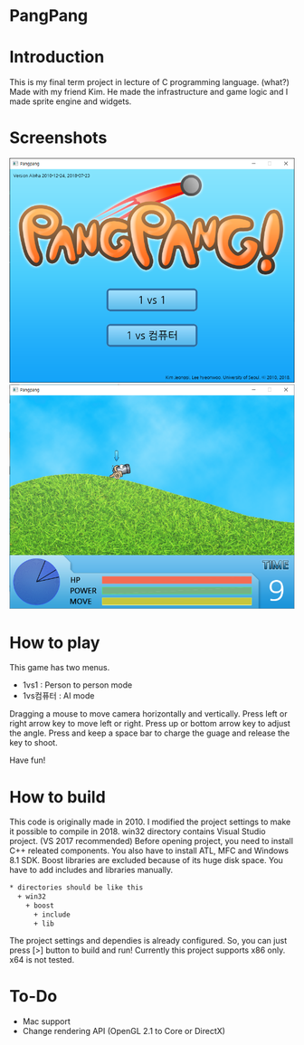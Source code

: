 PangPang
=================================
# Introduction

This is my final term project in lecture of C programming language. (what?)
Made with my friend Kim. He made the infrastructure and game logic and I made sprite engine and widgets.

# Screenshots

![screenshot_1](./screenshot/1.png)
![screenshot_2](./screenshot/2.png)

# How to play

This game has two menus.
 
* 1vs1 : Person to person mode
* 1vs컴퓨터 : AI mode

Dragging a mouse to move camera horizontally and vertically.
Press left or right arrow key to move left or right.
Press up or bottom arrow key to adjust the angle.
Press and keep a space bar to charge the guage and release the key to shoot.

Have fun!

# How to build

This code is originally made in 2010. I modified the project settings to make it possible to compile in 2018.
win32 directory contains Visual Studio project. (VS 2017 recommended)
Before opening project, you need to install C++ releated components. You also have to install ATL, MFC and Windows 8.1 SDK.
Boost libraries are excluded because of its huge disk space. You have to add includes and libraries manually.

```
* directories should be like this
  + win32
    + boost
      + include
      + lib
```

The project settings and dependies is already configured. So, you can just press [>] button to build and run!
Currently this project supports x86 only. x64 is not tested.

# To-Do

* Mac support
* Change rendering API (OpenGL 2.1 to Core or DirectX)